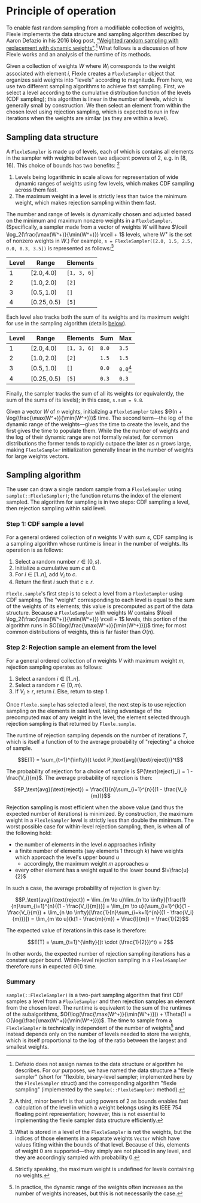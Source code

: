 # Principle of operation

To enable fast random sampling from a modifiable collection of weights, Flexle implements
the data structure and sampling algorithm described by Aaron Defazio in his 2016 blog post,
["Weighted random sampling with replacement with dynamic weights"](https://www.aarondefazio.com/tangentially/?p=58).[^terminology]
What follows is a discussion of how Flexle works and an analysis of the runtime of its methods.

Given a collection of weights $W$ where $W_i$ corresponds to the weight associated with element
$i$, Flexle creates a `FlexleSampler` object that organizes said weights into "levels" according
to magnitude. From here, we use two different sampling algorithms to achieve fast sampling.
First, we select a level according to the cumulative distribution function of the levels (CDF
sampling); this algorithm is linear in the number of levels, which is generally small by construction.
We then select an element from within the chosen level using rejection sampling, which is expected
to run in few iterations when the weights are similar (as they are within a level).

## Sampling data structure

A `FlexleSampler` is made up of levels, each of which is contains all elements in the
sampler with weights between two adjacent powers of 2, e.g. in $[8, 16)$. This choice of
bounds has two benefits: [^fastlog2]

1. Levels being logarithmic in scale allows for representation of wide dynamic ranges of weights
using few levels, which makes CDF sampling across them fast.
2. The maximum weight in a level is strictly less than twice the minimum weight, which makes
rejection sampling within them fast.

The number and range of levels is dynamically chosen and adjusted based on the minimum and maximum
nonzero weights in a `FlexleSampler`. (Specifically, a sampler made from a vector of weights $W$
will have $\lceil \log_2(\frac{\max(W^+)}{\min(W^+)}) \rceil + 1$ levels, where $W^+$ is the set
of nonzero weights in $W$.) For example, `s = FlexleSampler([2.0, 1.5, 2.5, 0.0, 0.3, 3.5])`
is represented as follows:[^zeroweight]

| Level | Range | Elements |
| - | - | - |
| $1$ | $[2.0, 4.0)$ | `[1, 3, 6]` |
| $2$ | $[1.0, 2.0)$ | `[2]` |
| $3$ | $[0.5, 1.0)$ | `[]` |
| $4$ | $[0.25, 0.5)$ | `[5]` |

Each level also tracks both the sum of its weights and its maximum weight for use in the sampling
algorithm (details [below](#step-1-cdf-sample-a-level)).

| Level | Range | Elements | Sum | Max |
| - | - | - | - | - |
| $1$ | $[2.0, 4.0)$ | `[1, 3, 6]` | `8.0` | `3.5` |
| $2$ | $[1.0, 2.0)$ | `[2]` | `1.5` | `1.5` |
| $3$ | $[0.5, 1.0)$ | `[]` | `0.0` | `0.0`[^max] | 
| $4$ | $[0.25, 0.5)$ | `[5]` | `0.3` | `0.3` |

Finally, the sampler tracks the sum of all its weights (or equivalently, the sum of the sums of
its levels); in this case, `s.sum = 9.8`.

Given a vector $W$ of $n$ weights, initializing a `FlexleSampler` takes $Θ(n + \log(\frac{\max(W^+)}{\min(W^+)})$
time. The second term—the $\log$ of the dynamic range of the weights—gives the time to create the
levels, and the first gives the time to populate them. While the the number of weights and the
$\log$ of their dynamic range are not formally related, for common distributions the former tends
to rapidly outpace the later as $n$ grows large, making `FlexleSampler` initialization generally
linear in the number of weights for large weights vectors.

## Sampling algorithm

The user can draw a single random sample from a `FlexleSampler` using `sample(::FlexleSampler)`;
the function returns the index of the element sampled. The algorithm for sampling is in two steps:
CDF sampling a level, then rejection sampling within said level.

### Step 1: CDF sample a level

For a general ordered collection of $n$ weights $V$ with sum $s$, CDF sampling is a sampling
algorithm whose runtime is linear in the number of weights. Its operation is as follows:

1. Select a random number $r \in [0, s)$.
2. Initialize a cumulative sum $c$ at $0$.
3. For $i \in [1 .. n]$, add $V_i$ to $c$.
4. Return the first $i$ such that $c \geq r$.

`Flexle.sample`'s first step is to select a level from a `FlexleSampler` using CDF sampling.
The "weight" corresponding to each level is equal to the sum of the weights of its elements;
this value is precomputed as part of the data structure. Because a `FlexleSampler` with weights
$W$ contains $\lceil \log_2(\frac{\max(W^+)}{\min(W^+)}) \rceil + 1$ levels, this portion of the
algorithm runs in $O(\log(\frac{\max(W^+)}{\min(W^+)}))$ time; for most common distributions of
weights, this is far faster than $O(n)$.

### Step 2: Rejection sample an element from the level

For a general ordered collection of $n$ weights $V$ with maximum weight $m$, rejection sampling operates
as follows:

1. Select a random $i \in [1 .. n]$.
2. Select a random $r \in [0, m)$.
3. If $V_i \geq r$, return $i$. Else, return to step 1.

Once `Flexle.sample` has selected a level, the next step is to use rejection sampling on the
elements in said level, taking advantage of the precomputed max of any weight in the level;
the element selected through rejection sampling is that returned by `Flexle.sample`. 

The runtime of rejection sampling depends on the number of iterations $T$, which is itself a function of
to the average probability of "rejecting" a choice of sample.

$$E(T) = \sum_{t=1}^{\infty}{t \cdot P_\text{avg}(\text{reject})}^t$$

The probability of rejection for a choice of
sample is $P(\text{reject}_i) = 1 - \frac{V_i}{m}$. The average probability of rejection is then:

$$P_\text{avg}(\text{reject}) = \frac{1}{n}\sum_{i=1}^{n}{(1 - \frac{V_i}{m})}$$

Rejection sampling is most efficient when the above value (and thus the expected number of iterations)
is minimized. By construction, the maximum weight in a `FlexleSampler` level is strictly less than double
the minimum. The worst possible case for within-level rejection sampling, then, is when all of the following
hold:

- the number of elements in the level $n$ approaches infinity
- a finite number of elements (say elements 1 through $k$) have weights which approach the level's upper bound $u$
  - accordingly, the maximum weight $m$ approaches $u$
- every other element has a weight equal to the lower bound $l=\frac{u}{2}$

In such a case, the average probability of rejection is given by:

$$P_\text{avg}(\text{reject}) = \lim_{m \to u}\lim_{n \to \infty}[\frac{1}{n}\sum_{i=1}^{n}{(1 - \frac{V_i}{m})}] = \lim_{m \to u}(\sum_{i=1}^{k}(1 - \frac{V_i}{m}) + \lim_{n \to \infty}[\frac{1}{n}\sum_{i=k+1}^{n}{(1 - \frac{V_i}{m})}]) = \lim_{m \to u}(k(1 - \frac{m}{m}) + \frac{l}{m}) = \frac{1}{2}$$

The expected value of iterations in this case is therefore:

$$E(T) = \sum_{t=1}^{\infty}{(t \cdot (\frac{1}{2}})^t) = 2$$

In other words, the expected number of rejection sampling iterations has a constant upper bound.
Within-level rejection sampling in a `FlexleSampler` therefore runs in expected $\Theta(1)$ time.

### Summary

`sample(::FlexleSampler)` is a two-part sampling algorithm that first CDF samples a level from a
`FlexleSampler` and then rejection samples an element from the chosen level. The runtime is
equivalent to the sum of the runtimes of the subalgorithms,
$O(\log(\frac{\max(W^+)}{\min(W^+)})) + \Theta(1) = O(\log(\frac{\max(W^+)}{\min(W^+)}))$. The time
to sample from a `FlexleSampler` is technically independent of the number of weights[^numweights] and instead depends
only on the number of levels needed to store the weights, which is itself proportional to the $\log$
of the ratio between the largest and smallest weights.


[^terminology]: Defazio does not assign names to the data structure or algorithm he describes. For
our purposes, we have named the data structure a "flexle sampler" (short for "flexible, binary-level
sampler; implemented here by the `FlexleSampler` struct) and the corresponding algorithm "flexle
sampling" (implemented by the `sample(::FlexleSampler)` method).

[^fastlog2]: A third, minor benefit is that using powers of 2 as bounds enables fast calculation
of the level in which a weight belongs using its IEEE 754 floating point representation; however, this
is not essential to implementing the flexle sampler data structure efficiently.

[^zeroweight]: What is stored in a level of the `FlexleSampler` is not the weights, but the indices
of those elements in a separate weights `Vector` which have values fitting within the bounds of that level.
Because of this, elements of weight 0 are supported—they simply are not placed in any level, and they are
accordingly sampled with probability 0.

[^max]: Strictly speaking, the maximum weight is undefined for levels containing no weights.

[^numweights]: In practice, the dynamic range of the weights often increases as the number of weights
increases, but this is not necessarily the case.
